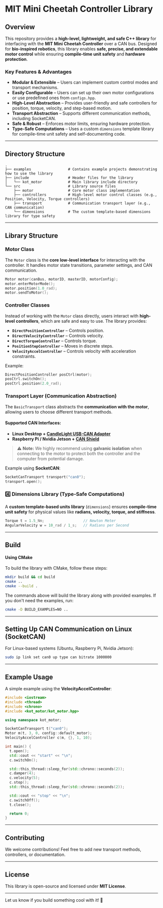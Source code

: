 # MIT Mini Cheetah Controller Library

## Overview

This repository provides a **high-level, lightweight, and safe C++ library** for interfacing with the **MIT Mini Cheetah Controller** over a CAN bus. Designed for **bio-inspired robotics**, this library enables **safe, precise, and extendable motor control** while ensuring **compile-time unit safety** and **hardware protection**.

### Key Features & Advantages

- **Modular & Extensible** – Users can implement custom control modes and transport mechanisms.
- **Easily Configurable** – Users can set up their own motor configurations or use predefined ones from `configs.hpp`.
- **High-Level Abstraction** – Provides user-friendly and safe controllers for position, torque, velocity, and step-based motion.
- **Transport Abstraction** – Supports different communication methods, including SocketCAN.
- **Safe & Robust** – Enforces motor limits, ensuring hardware protection.
- **Type-Safe Computations** – Uses a custom `dimensions` template library for compile-time unit safety and self-documenting code.

---

## Directory Structure

```
.
├── examples                 # Contains example projects demonstrating how to use the library
├── include                  # Header files for the library
│   └── kot_motor            # Main library include directory
└── src                      # Library source files
    ├── motor                # Core motor class implementation
    ├── controllers          # High-level motor control classes (e.g., Position, Velocity, Torque controllers)
    ├── transport            # Communication transport layer (e.g., CAN communication)
    └── dimensions           # The custom template-based dimensions library for type safety
```

---

## Library Structure

### Motor Class

The `Motor` class is the **core low-level interface** for interacting with the controller. It handles motor state transitions, parameter settings, and CAN communication.

```cpp
Motor motor(canBus, motorID, masterID, motorConfig);
motor.enterMotorMode();
motor.position(1.0_rad);
motor.sendToMotor();
```

### Controller Classes

Instead of working with the `Motor` class directly, users interact with **high-level controllers**, which are safe and easy to use. The library provides:

- **`DirectPositionController`** – Controls position.
- **`DirectVelocityController`** – Controls velocity.
- **`DirectTorqueController`** – Controls torque.
- **`PositionStepController`** – Moves in discrete steps.
- **`VelocityAccelController`** – Controls velocity with acceleration constraints.

Example:

```cpp
DirectPositionController posCtrl(motor);
posCtrl.switchOn();
posCtrl.position(2.0_rad);
```

### Transport Layer (Communication Abstraction)

The `BasicTransport` class abstracts the **communication with the motor**, allowing users to choose different transport methods.

#### **Supported CAN Interfaces:**

- **Linux Desktop + [CandleLight USB-CAN Adapter](https://linux-automation.com/en/products/candlelight.html)**
- **Raspberry Pi / Nvidia Jetson + [CAN Shield](https://www.waveshare.com/2-ch-can-hat.htm)**

> ⚠️ **Note:** We highly recommend using **galvanic isolation** when connecting to the motor to protect both the controller and the computer from potential damage.

Example using **SocketCAN**:

```cpp
SocketCanTransport transport("can0");
transport.open();
```

### 4️⃣ **Dimensions Library (Type-Safe Computations)**

A **custom template-based units library** (`dimensions`) ensures **compile-time unit safety** for physical values like **radians, velocity, torque, and stiffness**.

```cpp
Torque t = 1.5_Nm;                  // Newton Meter
AngularVelocity w = 10_rad / 1_s;   // Radians per Second
```

---

## Build

#### Using CMake

To build the library with CMake, follow these steps:

```sh
mkdir build && cd build
cmake ..
cmake --build .
```

The commands above will build the library along with provided examples. If you don't need the examples, run:

```sh
cmake -D BUILD_EXAMPLES=NO ..
```

---

## Setting Up CAN Communication on Linux (SocketCAN)

For Linux-based systems (Ubuntu, Raspberry Pi, Nvidia Jetson):

```sh
sudo ip link set can0 up type can bitrate 1000000
```

---

## Example Usage

A simple example using the **VelocityAccelController**:

```cpp
#include <iostream>
#include <thread>
#include <chrono>
#include <kot_motor/kot_motor.hpp>

using namespace kot_motor;

SocketCanTransport t("can0");
Motor m(t, 3, 0, config::default_motor);
VelocityAccelController c(m, {}, 1, 10);

int main() {
  t.open();
  std::cout << "start" << "\n";
  c.switchOn();

  std::this_thread::sleep_for(std::chrono::seconds(2));
  c.damper(4);
  c.velocity(5);
  c.stop();
  std::this_thread::sleep_for(std::chrono::seconds(2));

  std::cout << "stop" << "\n";
  c.switchOff();
  t.close();

  return 0;
}
```

---

## Contributing

We welcome contributions! Feel free to add new transport methods, controllers, or documentation.

---

## License

This library is open-source and licensed under **MIT License**.

---

Let us know if you build something cool with it! 🚀


